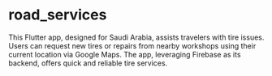 # road_services
This Flutter app, designed for Saudi Arabia, assists travelers with tire issues. Users can request new tires or repairs from nearby workshops using their current location via Google Maps. The app, leveraging Firebase as its backend, offers quick and reliable tire services.
